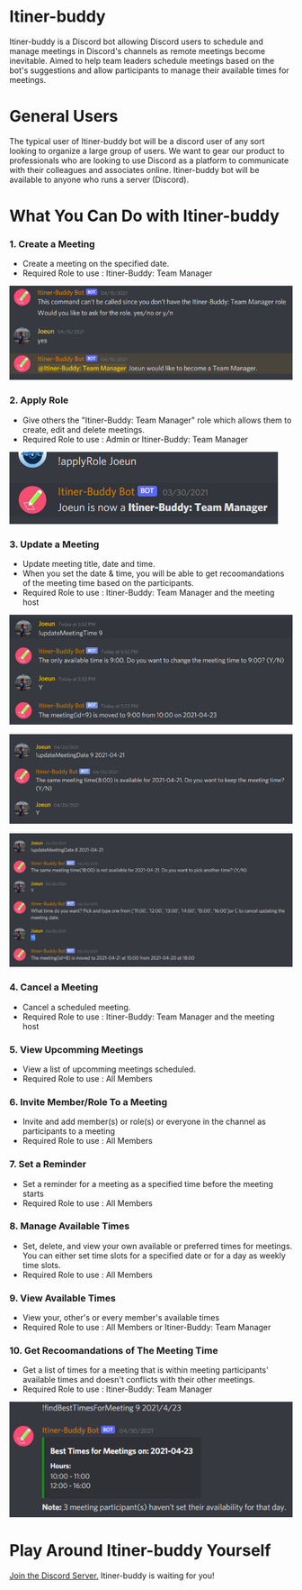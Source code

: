 # Itiner-buddy
Itiner-buddy is a Discord bot allowing Discord users to schedule and manage meetings in Discord's channels as remote meetings become inevitable. Aimed to help team leaders schedule meetings based on the bot's suggestions and allow participants to manage their available times for meetings. 

# General Users
The typical user of Itiner-buddy bot will be a discord user of any sort looking to organize a large group of users. We want to gear our product to professionals who are looking to use Discord as a platform to communicate with their colleagues and associates online. Itiner-buddy bot will be available to anyone who runs a server (Discord).

# What You Can Do with Itiner-buddy

<h3>1. Create a Meeting</h3>

- Create a meeting on the specified date.
- Required Role to use : Itiner-Buddy: Team Manager

![i1](screen-captures/request-manager-role.PNG)

<h3>2. Apply Role</h3>

- Give others the "Itiner-Buddy: Team Manager" role which allows them to create, edit and delete meetings.
- Required Role to use : Admin or Itiner-Buddy: Team Manager

![i2](screen-captures/apply-role.PNG)

<h3>3. Update a Meeting</h3>

- Update meeting title, date and time.
- When you set the date & time, you will be able to get recoomandations of the meeting time based on the participants.
- Required Role to use : Itiner-Buddy: Team Manager and the meeting host

![i3](screen-captures/updateMeetingTime.PNG)

![i3](screen-captures/updateMeetingDate-timeAvail.PNG)

![i3](screen-captures/updateMeetingDate-timeNotAvail.PNG)

<h3>4. Cancel a Meeting</h3>

- Cancel a scheduled meeting.
- Required Role to use : Itiner-Buddy: Team Manager and the meeting host

<h3>5. View Upcomming Meetings</h3>

- View a list of upcomming meetings scheduled.
- Required Role to use : All Members

<h3>6. Invite Member/Role To a Meeting</h3>

- Invite and add member(s) or role(s) or everyone in the channel as participants to a meeting
- Required Role to use : All Members

<h3>7. Set a Reminder</h3>

- Set a reminder for a meeting as a specified time before the meeting starts
- Required Role to use : All Members

<h3>8. Manage Available Times</h3>

- Set, delete, and view your own available or preferred times for meetings. You can either set time slots for a specified date or for a day as weekly time slots.
- Required Role to use : All Members

<h3>9. View Available Times</h3>

- View your, other's or every member's available times
- Required Role to use : All Members or Itiner-Buddy: Team Manager

<h3>10. Get Recoomandations of The Meeting Time</h3>

- Get a list of times for a meeting that is within meeting participants' available times and doesn't conflicts with their other meetings.
- Required Role to use : Itiner-Buddy: Team Manager

![i3](screen-captures/find-best-time.PNG)

# Play Around Itiner-buddy Yourself
[Join the Discord Server.](https://discord.gg/3ESCGGRZ) Itiner-buddy is waiting for you!
